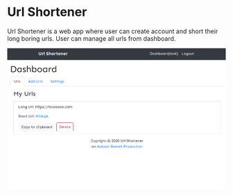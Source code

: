 # Url Shortener
Url Shortener is a web app where user can create account and short their long boring urls. User can manage all urls from dashboard.

<p align="center">
    <img src="./us.png" />
</p>
